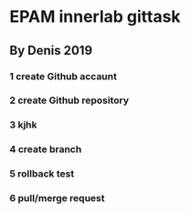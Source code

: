 # EPAM innerlab gittask

## By Denis 2019

### 1 create Github accaunt
### 2 create Github repository
### 3 kjhk
### 4 create branch
### 5 rollback test
### 6 pull/merge request
